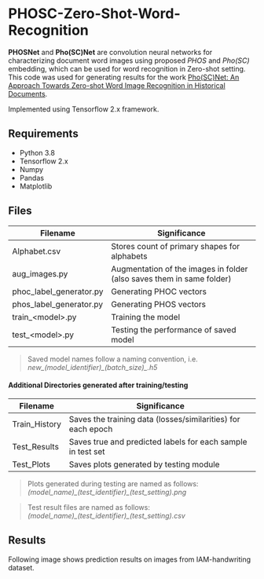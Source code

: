 # PHOSC-Zero-Shot-Word-Recognition

**PHOSNet** and **Pho(SC)Net** are convolution neural networks for characterizing document word images using proposed *PHOS* and *Pho(SC)* embedding, which can be used for word recognition in Zero-shot setting. This code was used for generating results for the work [Pho(SC)Net: An Approach Towards Zero-shot Word Image Recognition in Historical Documents](https://arxiv.org/abs/2105.15093).

Implemented using Tensorflow 2.x framework.

## Requirements
- Python 3.8
- Tensorflow 2.x 
- Numpy
- Pandas
- Matplotlib

## Files 
| Filename | Significance |
| ------ | ------ |
| Alphabet.csv | Stores count of primary shapes for alphabets |
| aug_images.py | Augmentation of the images in folder (also saves them in same folder)|
| phoc_label_generator.py | Generating PHOC vectors |
| phos_label_generator.py | Generating PHOS vectors |
| train_\<model\>.py | Training the model |
| test_\<model\>.py | Testing the performance of saved model |
> Saved model names follow a naming convention, i.e. *new_(model_identifier)_(batch_size)\_.h5*

#### Additional Directories generated after training/testing
| Filename | Significance |
| ------ | ------ |
| Train_History | Saves the training data (losses/similarities) for each epoch |
| Test_Results | Saves true and predicted labels for each sample in test set|
| Test_Plots | Saves plots generated by testing module|

>Plots generated during testing are named as follows: *(model_name)_(test_identifier)\_(test_setting).png*

>Test result files are named as follows: *(model_name)_(test_identifier)\_(test_setting).csv*

## Results
Following image shows prediction results on images from IAM-handwriting dataset.

